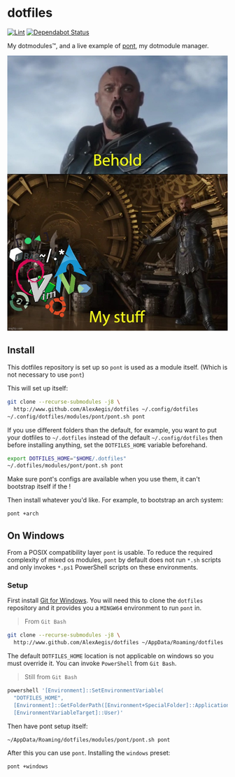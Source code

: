 # dotfiles

[![Lint](https://github.com/AlexAegis/dotfiles/workflows/Lint/badge.svg)](https://github.com/AlexAegis/dotfiles/actions?query=workflow%3ALint)
[![Dependabot Status](https://api.dependabot.com/badges/status?host=github&repo=AlexAegis/dotfiles)](https://dependabot.com)

My dotmodules™, and a live example of
[pont](https://github.com/alexaegis/pont), my dotmodule manager.

[![my_stuff](./docs/images/behold_dotfiles.jpg)](./modules)

## Install

This dotfiles repository is set up so `pont` is used as a module itself.
(Which is not necessary to use `pont`)

This will set up itself:

```sh
git clone --recurse-submodules -j8 \
  http://www.github.com/AlexAegis/dotfiles ~/.config/dotfiles
~/.config/dotfiles/modules/pont/pont.sh pont
```

If you use different folders than the default, for example, you want to
put your dotfiles to `~/.dotfiles` instead of the default `~/.config/dotfiles`
then before installing anything, set the `DOTFILES_HOME` variable beforehand.

```sh
export DOTFILES_HOME="$HOME/.dotfiles"
~/.dotfiles/modules/pont/pont.sh pont
```

Make sure pont's configs are available when you use them, it can't bootstrap
itself if the !

Then install whatever you'd like. For example, to bootstrap an arch system:

```sh
pont +arch
```

## On Windows

From a POSIX compatibility layer `pont` is usable. To reduce the required
complexity of mixed os modules, `pont` by default does not run `*.sh`
scripts and only invokes `*.ps1` PowerShell scripts on these environments.

### Setup

First install [Git for Windows](https://git-scm.com/download/win).
You will need this to clone the `dotfiles` repository and it provides you a
`MINGW64` environment to run `pont` in.

> From `Git Bash`

```sh
git clone --recurse-submodules -j8 \
  http://www.github.com/AlexAegis/dotfiles ~/AppData/Roaming/dotfiles
```

The default `DOTFILES_HOME` location is not applicable on windows so you must
override it. You can invoke `PowerShell` from `Git Bash`.

> Still from `Git Bash`

```sh
powershell '[Environment]::SetEnvironmentVariable(
  "DOTFILES_HOME",
  [Environment]::GetFolderPath([Environment+SpecialFolder]::ApplicationData) + "\dotfiles",
  [EnvironmentVariableTarget]::User)'
```

Then have pont setup itself:

```sh
~/AppData/Roaming/dotfiles/modules/pont/pont.sh pont
```

After this you can use `pont`. Installing the `windows` preset:

```sh
pont +windows
```
